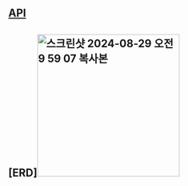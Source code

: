 ## [API](https://documenter.getpostman.com/view/37615804/2sAXjJ7Z33)

## [ERD]<img width="284" alt="스크린샷 2024-08-29 오전 9 59 07 복사본" src="https://github.com/user-attachments/assets/6952e8a2-6238-4637-8604-47f7b18afb4d">
